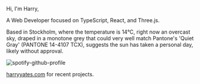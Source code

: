 Hi, I'm Harry,

A Web Developer focused on TypeScript, React, and Three.js.

<!-- WEATHER_START -->
Based in Stockholm, where the temperature is 14°C, right now an overcast sky, draped in a monotone grey that could very well match Pantone's 'Quiet Gray' (PANTONE 14-4107 TCX), suggests the sun has taken a personal day, likely without approval.
<!-- WEATHER_END -->

<p align="left">
  <a>
    <img src="https://spotify-github-profile.kittinanx.com/api/view?uid=bigbello&cover_image=true&theme=natemoo-re&show_offline=true&background_color=121212&interchange=false&bar_color=53b14f&bar_color_cover=false" alt="spotify-github-profile">
  </a>
</p>

[harryyates.com](https://harryyates.com) for recent projects.
